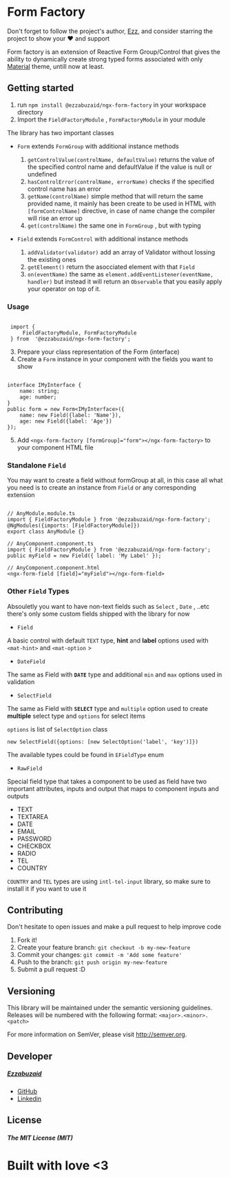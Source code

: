 # Form Factory

Don't forget to follow the project's author, [Ezz](https://github.com/ezzabuzaid), and consider starring the project to show your ❤️ and support

Form factory is an extension of Reactive Form Group/Control that gives the ability to dynamically create strong typed forms associated with only [Material](https://material.angular.io) theme, untill now at least.

## Getting started

1. run `npm install @ezzabuzaid/ngx-form-factory` in your workspace directory
2. Import the `FieldFactoryModule` ,   `FormFactoryModule` in your module

The library has two important classes

* `Form` extends `FormGroup` with additional instance methods
	1. `getControlValue(controlName, defaultValue)` returns the value of the specified control name and defaultValue if the value is null or undefined
	2. `hasControlError(controlName, errorName)` checks if the specified control name has an error
	3. `getName(controlName)` simple method that will return the same provided name, it mainly has been create to be used in HTML with `[formControlName]` directive, in case of name change the compiler will rise an error up
	4. `get(controlName)` the same one in `FormGroup` , but with typing

 

* `Field` extends `FormControl` with additional instance methods
	1. `addValidator(validator)` add an array of Validator without lossing the existing ones
	2. `getElement()` return the asocciated element with that `Field`
	3. `on(eventName)` the same as `element.addEventListener(eventName, handler)` but instead it will return an `Observable` that you easily apply your operator on top of it.

### Usage

 

``` 

 import {
	 FieldFactoryModule, FormFactoryModule
 } from  '@ezzabuzaid/ngx-form-factory';
 ```

3. Prepare your class representation of the Form (interface)
4. Create a `Form` instance in your component with the fields you want to show

``` 

interface IMyInterface {
	name: string;
	age: number;
}
public form = new Form<IMyInterface>({
	name: new Field({label: 'Name'}),
	age: new Field({label: 'Age'})
});
```

5. Add `<ngx-form-factory [formGroup]="form"></ngx-form-factory>` to your component HTML file

### Standalone `Field`

You may want to create a field without formGroup at all, in this case all what you need is to create an instance from `Field` or any corresponding extension

``` 

// AnyModule.module.ts
import { FieldFactoryModule } from '@ezzabuzaid/ngx-form-factory';
@NgModules({imports: [FieldFactoryModule]})
export class AnyModule {}

// AnyComponent.component.ts
import { FieldFactoryModule } from '@ezzabuzaid/ngx-form-factory';
public myField = new Field({ label: 'My Label' });

// AnyComponent.component.html
<ngx-form-field [field]="myField"></ngx-form-field>
```

### Other `Field` Types

Absouletly you want to have non-text fields such as `Select` , `Date` , ..etc
there's only some custom fields shipped with the library for now

* `Field`

A basic control with default `TEXT` type, **hint** and **label** options used with `<mat-hint>` and `<mat-option` >

* `DateField`

The same as Field with **`DATE`** type and additional `min` and `max` options used in validation

* `SelectField`

The same as Field with **`SELECT`** type and `multiple` option used to create **multiple** select type  and `options` for select items

`options` is list of `SelectOption` class

 `new SelectField({options: [new SelectOption('label', 'key')]})`

The available types could be found in `EFieldType` enum

* `RawField`

Special field type that takes a component to be used as field
have two important attributes, inputs and output that maps to component inputs and outputs

* TEXT
* TEXTAREA
* DATE
* EMAIL
* PASSWORD
* CHECKBOX
* RADIO
* TEL
* COUNTRY

`COUNTRY` and `TEL` types are using `intl-tel-input` library, so make sure to install it if you want to use it

## Contributing

Don't hesitate to open issues and make a pull request to help improve code

1.  Fork it!
2.  Create your feature branch: `git checkout -b my-new-feature`
3.  Commit your changes: `git commit -m 'Add some feature'`
4.  Push to the branch: `git push origin my-new-feature`
5.  Submit a pull request :D

  

## Versioning

This library will be maintained under the semantic versioning guidelines.
Releases will be numbered with the following format:
 `<major>.<minor>.<patch>`

For more information on SemVer, please visit http://semver.org.

## Developer

##### [Ezzabuzaid](mailto:ezzabuzaid@hotmail.com)

* [GitHub](https://github.com/ezzabuzaid)
* [Linkedin](https://www.linkedin.com/in/ezzabuzaid)

## License

##### The MIT License (MIT)

# Built with love <3

<!--stackedit_data:
eyJoaXN0b3J5IjpbODI3Mzc5MTE2LDEzMzM3NTY0MjYsNTc0MT
AzNzQsLTE0NTA0Njk4NzIsLTU4Nzg0NjY3MiwtMTczMzU2MDE4
MSwyNjE4NjM1MTQsMTA2NjA1NDc0Miw3MTU5NDg2MTAsLTEzND
A3ODE2MjldfQ==
-->
